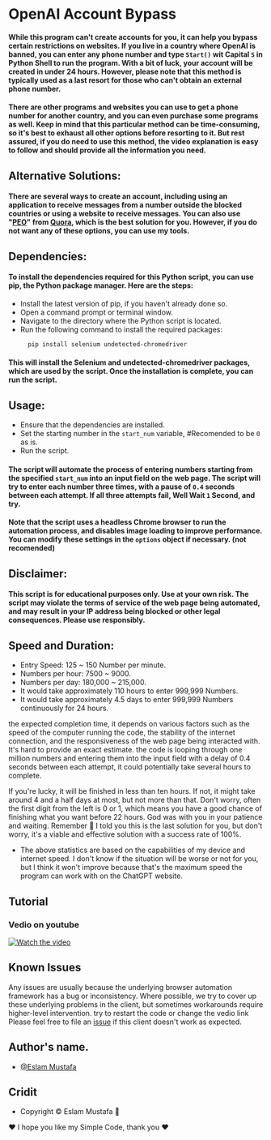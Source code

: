 
# OpenAI Account Bypass

#### While this program can't create accounts for you, it can help you bypass certain restrictions on websites. If you live in a country where OpenAI is banned, you can enter any phone number and type `Start()` wit Capital `S` in Python Shell to run the program. With a bit of luck, your account will be created in under 24 hours. However, please note that this method is typically used as a last resort for those who can't obtain an external phone number.
#### There are other programs and websites you can use to get a phone number for another country, and you can even purchase some programs as well. Keep in mind that this particular method can be time-consuming, so it's best to exhaust all other options before resorting to it. But rest assured, if you do need to use this method, the video explanation is easy to follow and should provide all the information you need.

## Alternative Solutions:
#### There are several ways to create an account, including using an application to receive messages from a number outside the blocked countries or using a website to receive messages. You can also use "[PEO][PEO]" from [Quora][Quora], which is the best solution for you. However, if you do not want any of these options, you can use my tools.

[PEO]: https://poe.com/login?redirect_url=%2F
[Quora]: https://www.quora.com/


## Dependencies:
#### To install the dependencies required for this Python script, you can use pip, the Python package manager. Here are the steps:
- Install the latest version of pip, if you haven't already done so.
- Open a command prompt or terminal window.
- Navigate to the directory where the Python script is located.
- Run the following command to install the required packages:
  ```bash 
    pip install selenium undetected-chromedriver
  ```
#### This will install the Selenium and  undetected-chromedriver packages, which are used by the script. Once the installation is complete, you can run the script.

## Usage:
- Ensure that the dependencies are installed.
- Set the starting number in the `start_num` variable, #Recomended to be `0` as is.
- Run the script.

#### The script will automate the process of entering numbers starting from the specified `start_num` into an input field on the web page. The script will try to enter each number three times, with a pause of `0.4` seconds between each attempt. If all three attempts fail, Well Wait `1` Second, and try.

#### Note that the script uses a headless Chrome browser to run the automation process, and disables image loading to improve performance. You can modify these settings in the `options` object if necessary. (not recomended)

## Disclaimer:
#### This script is for educational purposes only. Use at your own risk. The script may violate the terms of service of the web page being automated, and may result in your IP address being blocked or other legal consequences. Please use responsibly.

## Speed and Duration:
* Entry Speed: 125 ~ 150 Number per minute.
* Numbers per hour: 7500 ~ 9000.
* Numbers per day: 180,000 ~ 215,000.
* It would take approximately 110 hours to enter 999,999 Numbers.
* It would take approximately 4.5 days to enter 999,999 Numbers continuously for 24 hours.

the expected completion time, it depends on various factors such as the speed of the computer running the code, the stability of the internet connection, and the responsiveness of the web page being interacted with. It's hard to provide an exact estimate.
the code is looping through one million numbers and entering them into the input field with a delay of 0.4 seconds between each attempt, it could potentially take several hours to complete.

If you're lucky, it will be finished in less than ten hours. If not, it might take around 4 and a half days at most, but not more than that. Don't worry, often the first digit from the left is 0 or 1, which means you have a good chance of finishing what you want before 22 hours. 
God was with you in your patience and waiting.
Remember 🌹 I told you this is the last solution for you, but don't worry, it's a viable and effective solution with a success rate of 100%.

- The above statistics are based on the capabilities of my device and internet speed. I don't know if the situation will be worse or not for you, but I think it won't improve because that's the maximum speed the program can work with on the ChatGPT website.

## Tutorial
### Vedio on youtube
[![Watch the video](https://user-images.githubusercontent.com/99460904/179158938-e161db4b-c111-446a-ab21-0da683a6e8d2.png)](https://youtu.be/WcEYFTFVaNY)


## Known Issues
Any issues are usually because the underlying browser automation framework has a
bug or inconsistency. Where possible, we try to cover up these underlying
problems in the client, but sometimes workarounds require higher-level
intervention.
try to restart the code or change the vedio link
Please feel free to file an [issue][issue] if this client doesn't work as
expected.

[issue]: https://github.com/LeaDer-E/OpenAI-Account-Bypass/issues/new

## Author's name.
- [@Eslam Mustafa](https://www.linkedin.com/in/LeaDer-E/)

## Cridit

- Copyright © Eslam Mustafa 🌹


♥ I hope you like my Simple Code, thank you ♥
